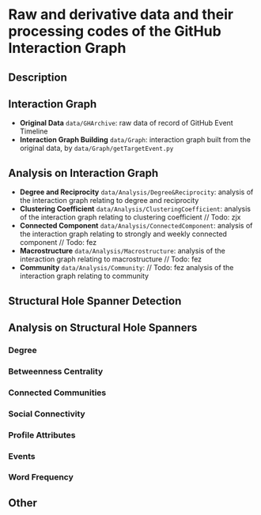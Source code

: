 # Raw and derivative data and their processing codes of the GitHub Interaction Graph

## Description

## Interaction Graph
-  **Original Data** `data/GHArchive`: raw data of record of GitHub Event Timeline
- **Interaction Graph Building** `data/Graph`: interaction graph built from the original data, by `data/Graph/getTargetEvent.py`

## Analysis on Interaction Graph
- **Degree and Reciprocity** `data/Analysis/Degree&Reciprocity`: analysis of the interaction graph relating to degree and reciprocity
- **Clustering Coefficient** `data/Analysis/ClusteringCoefficient`: analysis of the interaction graph relating to clustering coefficient
// Todo: zjx
- **Connected Component** `data/Analysis/ConnectedComponent`: analysis of the interaction graph relating to strongly and weekly connected component
// Todo: fez
- **Macrostructure** `data/Analysis/Macrostructure`: analysis of the interaction graph relating to macrostructure
// Todo: fez
- **Community** `data/Analysis/Community`:
// Todo: fez
analysis of the interaction graph relating to community

## Structural Hole Spanner Detection

## Analysis on Structural Hole Spanners
### Degree
### Betweenness Centrality
### Connected Communities
### Social Connectivity
### Profile Attributes
### Events
### Word Frequency

## Other
